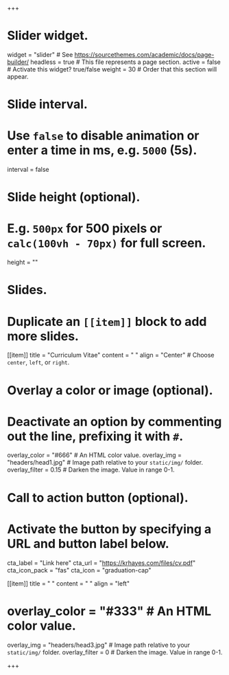 +++
# Slider widget.
widget = "slider"  # See https://sourcethemes.com/academic/docs/page-builder/
headless = true  # This file represents a page section.
active = false  # Activate this widget? true/false
weight = 30 # Order that this section will appear.

# Slide interval.
# Use `false` to disable animation or enter a time in ms, e.g. `5000` (5s).
interval = false

# Slide height (optional).
# E.g. `500px` for 500 pixels or `calc(100vh - 70px)` for full screen.
height = ""

# Slides.
# Duplicate an `[[item]]` block to add more slides.
[[item]]
  title = "Curriculum Vitae"
  content = " "
  align = "Center"  # Choose `center`, `left`, or `right`.

  # Overlay a color or image (optional).
  #   Deactivate an option by commenting out the line, prefixing it with `#`.
  overlay_color = "#666"  # An HTML color value.
  overlay_img = "headers/head1.jpg"  # Image path relative to your `static/img/` folder.
  overlay_filter = 0.15  # Darken the image. Value in range 0-1.

  # Call to action button (optional).
  #   Activate the button by specifying a URL and button label below.
  cta_label = "Link here"
  cta_url = "https://krhayes.com/files/cv.pdf"
  cta_icon_pack = "fas"
  cta_icon = "graduation-cap"

[[item]]
   title = " "
   content = " "
   align = "left"
 
#   overlay_color = "#333"  # An HTML color value.
   overlay_img = "headers/head3.jpg"  # Image path relative to your `static/img/` folder.
   overlay_filter = 0  # Darken the image. Value in range 0-1.
   
+++
